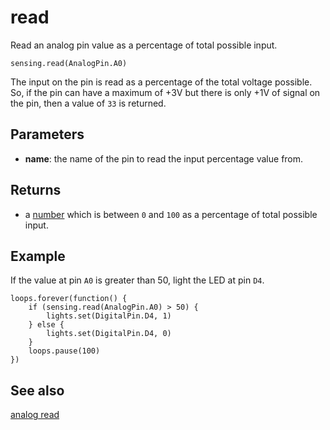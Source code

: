 # read

Read an analog pin value as a percentage of total possible input.

```sig
sensing.read(AnalogPin.A0)
```
The input on the pin is read as a percentage of the total voltage possible. So, if the pin can have a maximum of +3V but there is only +1V of signal on the pin, then a value of `33` is returned.

## Parameters

* **name**: the name of the pin to read the input percentage value from.

## Returns

* a [number](/types/number) which is between `0` and `100` as a percentage of total possible input.

## Example

If the value at pin `A0` is greater than 50, light the LED at pin `D4`.

```blocks
loops.forever(function() {
    if (sensing.read(AnalogPin.A0) > 50) {
        lights.set(DigitalPin.D4, 1)
    } else {
        lights.set(DigitalPin.D4, 0)
    }
    loops.pause(100)
})
```

## See also

[analog read](/reference/pins/analog-read)